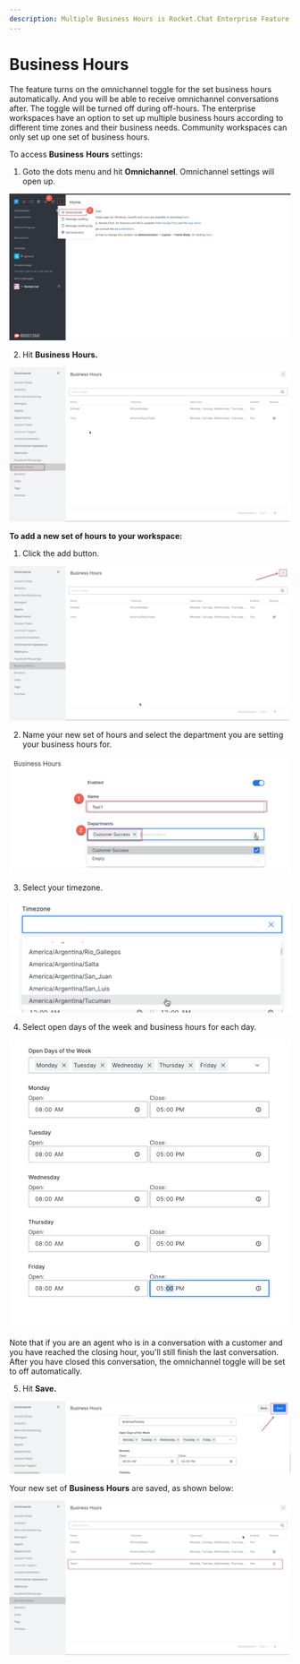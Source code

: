 ```yaml
---
description: Multiple Business Hours is Rocket.Chat Enterprise Feature
---
```


# Business Hours

The feature turns on the omnichannel toggle for the set business hours automatically. And you will be able to receive omnichannel conversations after. The toggle will be turned off during off-hours. The enterprise workspaces have an option to set up multiple business hours according to different time zones and their business needs. Community workspaces can only set up one set of business hours.

To access **Business** **Hours** settings:

1. Goto the dots menu and hit **Omnichannel**. Omnichannel settings will open up.

![](../../../.gitbook/assets/0%20%282%29.png)

2. Hit **Business** **Hours.**

![](../../../.gitbook/assets/1%20%281%29.png)

**To add a new set of hours to your workspace:**

1. Click the add button.

![](../../../.gitbook/assets/2%20%281%29.png)

2. Name your new set of hours and select the department you are setting your business hours for.

![](../../../.gitbook/assets/3%20%281%29.png)

3.  Select your timezone.

![](../../../.gitbook/assets/4%20%281%29.png)

4.  Select open days of the week and business hours for each day.

![](../../../.gitbook/assets/5%20%281%29.png)

Note that if you are an agent who is in a conversation with a customer and you have reached the closing hour, you'll still finish the last conversation. After you have closed this conversation, the omnichannel toggle will be set to off automatically.

5.  Hit **Save.**

![](../../../.gitbook/assets/6%20%281%29.png)

Your new set of **Business** **Hours** are saved, as shown below:

![](../../../.gitbook/assets/7%20%281%29.png)

